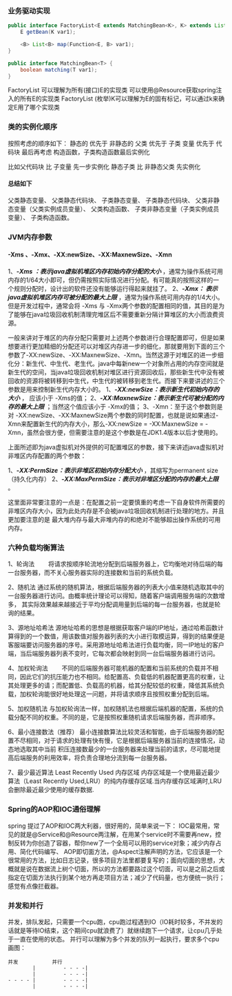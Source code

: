 ### 业务驱动实现
```java
public interface FactoryList<E extends MatchingBean<K>, K> extends List<E> {
    E getBean(K var1);

    <B> List<B> map(Function<E, B> var1);
}
```
```java
public interface MatchingBean<T> {
    boolean matching(T var1);
}
```
FactoryList 可以理解为所有(接口)E的实现类
可以使用@Resource获取spring注入的所有E的实现类 FactoryList
(枚举)K可以理解为E的固有标记，可以通过k来确定E用了哪个实现类

### 类的实例化顺序
按照考虑的顺序如下：
静态的 优先于 非静态的
父类 优先于 子类
变量 优先于 代码块
最后再考虑 构造函数，子类构造函数最后实例化

比如父代码块 比 子变量 先一步实例化
静态子类 比 非静态父类 先实例化


#### 总结如下
父类静态变量、
父类静态代码块、
子类静态变量、
子类静态代码块、
父类非静态变量（父类实例成员变量）、
父类构造函数、
子类非静态变量（子类实例成员变量）、
子类构造函数。

### JVM内存参数
#### -Xms 、-Xmx、-XX:newSize、-XX:MaxnewSize、-Xmn
1、*****-Xms ：表示java虚拟机堆区内存初始内存分配的大小***** ，通常为操作系统可用内存的1/64大小即可，但仍需按照实际情况进行分配。有可能真的按照这样的一个规则分配时，设计出的软件还没有能够运行得起来就挂了。
2、*****-Xmx： 表示java虚拟机堆区内存可被分配的最大上限***** ，通常为操作系统可用内存的1/4大小。但是开发过程中，通常会将 -Xms 与 -Xmx两个参数的配置相同的值，其目的是为了能够在java垃圾回收机制清理完堆区后不需要重新分隔计算堆区的大小而浪费资源。

一般来讲对于堆区的内存分配只需要对上述两个参数进行合理配置即可，但是如果想要进行更加精细的分配还可以对堆区内存进一步的细化，那就要用到下面的三个参数了-XX:newSize、-XX:MaxnewSize、-Xmn。当然这源于对堆区的进一步细化分：新生代、中生代、老生代。java中每新new一个对象所占用的内存空间就是新生代的空间，当java垃圾回收机制对堆区进行资源回收后，那些新生代中没有被回收的资源将被转移到中生代，中生代的被转移到老生代。而接下来要讲述的三个参数是用来控制新生代内存大小的。
 1、*****-XX:newSize：表示新生代初始内存的大小***** ， 应该小于 -Xms的值；
 2、*****-XX:MaxnewSize：表示新生代可被分配的内存的最大上限***** ；当然这个值应该小于 -Xmx的值；
 3、-Xmn：至于这个参数则是对 -XX:newSize、-XX:MaxnewSize两个参数的同时配置，也就是说如果通过-Xmn来配置新生代的内存大小，那么-XX:newSize = -XX:MaxnewSize = -Xmn，虽然会很方便，但需要注意的是这个参数是在JDK1.4版本以后才使用的。

 上面所述即为java虚拟机对外提供的可配置堆区的参数，接下来讲述java虚拟机对非堆区内存配置的两个参数：

1、*****-XX:PermSize：表示非堆区初始内存分配大小***** ，其缩写为permanent size（持久化内存）
2、*****-XX:MaxPermSize：表示对非堆区分配的内存的最大上限***** 。

这里面非常要注意的一点是：在配置之前一定要慎重的考虑一下自身软件所需要的非堆区内存大小，因为此处内存是不会被java垃圾回收机制进行处理的地方。并且更加要注意的是 最大堆内存与最大非堆内存的和绝对不能够超出操作系统的可用内存。


### 六种负载均衡算法
1、轮询法
　　将请求按顺序轮流地分配到后端服务器上，它均衡地对待后端的每一台服务器，而不关心服务器实际的连接数和当前的系统负载。

2、随机法
     通过系统的随机算法，根据后端服务器的列表大小值来随机选取其中的一台服务器进行访问。由概率统计理论可以得知，随着客户端调用服务端的次数增多，
其实际效果越来越接近于平均分配调用量到后端的每一台服务器，也就是轮询的结果。

3、源地址哈希法
     源地址哈希的思想是根据获取客户端的IP地址，通过哈希函数计算得到的一个数值，用该数值对服务器列表的大小进行取模运算，得到的结果便是客服端要访问服务器的序号。采用源地址哈希法进行负载均衡，同一IP地址的客户端，当后端服务器列表不变时，它每次都会映射到同一台后端服务器进行访问。

4、加权轮询法
　　不同的后端服务器可能机器的配置和当前系统的负载并不相同，因此它们的抗压能力也不相同。给配置高、负载低的机器配置更高的权重，让其处理更多的请；而配置低、负载高的机器，给其分配较低的权重，降低其系统负载，加权轮询能很好地处理这一问题，并将请求顺序且按照权重分配到后端。

5、加权随机法
     与加权轮询法一样，加权随机法也根据后端机器的配置，系统的负载分配不同的权重。不同的是，它是按照权重随机请求后端服务器，而非顺序。

6、最小连接数法（推荐）
     最小连接数算法比较灵活和智能，由于后端服务器的配置不尽相同，对于请求的处理有快有慢，它是根据后端服务器当前的连接情况，动态地选取其中当前
积压连接数最少的一台服务器来处理当前的请求，尽可能地提高后端服务的利用效率，将负责合理地分流到每一台服务器。

7、最少最近算法 Least Recently Used
内存区域 内存区域是一个使用最近最少算法（Least Recently Used,LRU）的纯内存缓存区域.当内存缓存区域满时,LRU 会删除最近最少使用的缓存数据.

### Spring的AOP和IOC通俗理解
spring 提过了AOP和IOC两大利器，很好用的，简单来说一下：
IOC最常用，常见的就是@Service和@Resource两注解，在用某个service时不需要再new，控制反转为你创造了容器，帮你new了一个全局可以用的service对象；减少内存占用、简化代码编写、
AOP即切面方法，@Aspect注解声明的方法，它应该是一个很常用的方法，比如日志记录，很多项目方法里都要复写的；面向切面的思想，大概就是说在数据流上树个切面，所以的方法都要路过这个切面，可以是之前之后或指定在切面方法执行到某个地方再走项目方法；减少了代码量，也方便统一执行；感觉有点像拦截器。

### 并发和并行
并发，排队发起，只需要一个cpu跑，cpu跑过程遇到IO（IO耗时较多，不并发的话就是等待IO结束，这个期间cpu就浪费了）就继续跑下一个请求，让cpu几乎处于一直在使用的状态。
并行可以理解为多个并发的队列一起执行，要求多个cpu
画图：
```
并发  	     并行
        |         - - - -|
        |         - - - -|
- - - -	|         - - - -|
        |         - - - -|
```

